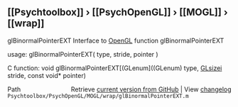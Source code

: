 ## [[Psychtoolbox]] &#8250; [[PsychOpenGL]] &#8250; [[MOGL]] &#8250; [[wrap]]

glBinormalPointerEXT  Interface to [OpenGL](OpenGL) function glBinormalPointerEXT  
  
usage:  glBinormalPointerEXT( type, stride, pointer )  
  
C function:  void glBinormalPointerEXT[(GLenum]((GLenum) type, [GLsizei](GLsizei) stride, const void\* pointer)  




<div class="code_header" style="text-align:right;">
  <span style="float:left;">Path&nbsp;&nbsp;</span> <span class="counter">Retrieve <a href=
  "https://raw.github.com/Psychtoolbox-3/Psychtoolbox-3/beta/Psychtoolbox/PsychOpenGL/MOGL/wrap/glBinormalPointerEXT.m">current version from GitHub</a> | View <a href=
  "https://github.com/Psychtoolbox-3/Psychtoolbox-3/commits/beta/Psychtoolbox/PsychOpenGL/MOGL/wrap/glBinormalPointerEXT.m">changelog</a></span>
</div>
<div class="code">
  <code>Psychtoolbox/PsychOpenGL/MOGL/wrap/glBinormalPointerEXT.m</code>
</div>

